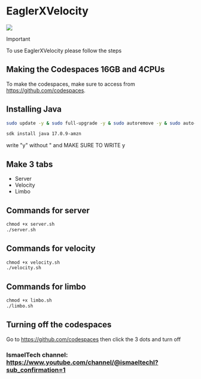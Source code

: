 # EaglerXVelocity

[![](https://discord.com/api/guilds/1225272078752813178/widget.png)](https://discord.firenetwork.studio/ "Discord")

> [!IMPORTANT]
> To use EaglerXVelocity please follow the steps

## Making the Codespaces 16GB and 4CPUs
To make the codespaces, make sure to access from https://github.com/codespaces.

## Installing Java
```bash
sudo update -y & sudo full-upgrade -y & sudo autoremove -y & sudo auto-clean -y
```
```bash
sdk install java 17.0.9-amzn
```
write "y" without " and MAKE SURE TO WRITE y

## Make 3 tabs
* Server
* Velocity
* Limbo

## Commands for server
```xml
chmod +x server.sh
./server.sh
```
## Commands for velocity
```xml
chmod +x velocity.sh
./velocity.sh
```
## Commands for limbo
```xml
chmod +x limbo.sh
./limbo.sh
```
## Turning off the codespaces
Go to https://github.com/codespaces
then click the 3 dots and turn off

### IsmaelTech channel: https://www.youtube.com/channel/@ismaeltechI?sub_confirmation=1
